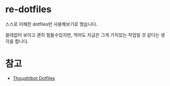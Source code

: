 # re-dotfiles

스스로 이해한 dotfiles만 사용해보기로 했습니다. 

쓸데없어 보이고 괜히 힘들수있지만, 적어도 지금은 그게 가치있는 작업일 것 같다는 생각을 합니다. 


# 참고
- [Thoughtbot Dotfiles](https://github.com/thoughtbot/dotfiles)


